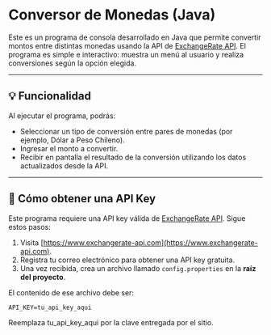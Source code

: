 # Conversor de Monedas (Java)

Este es un programa de consola desarrollado en Java que permite convertir montos entre distintas monedas usando la API de [ExchangeRate API](https://www.exchangerate-api.com/). El programa es simple e interactivo: muestra un menú al usuario y realiza conversiones según la opción elegida.

---

## 💡 Funcionalidad

Al ejecutar el programa, podrás:

- Seleccionar un tipo de conversión entre pares de monedas (por ejemplo, Dólar a Peso Chileno).
- Ingresar el monto a convertir.
- Recibir en pantalla el resultado de la conversión utilizando los datos actualizados desde la API.

---
## 🔑 Cómo obtener una API Key

Este programa requiere una API key válida de [ExchangeRate API](https://www.exchangerate-api.com/). Sigue estos pasos:

1. Visita [https://www.exchangerate-api.com](https://www.exchangerate-api.com).
2. Registra tu correo electrónico para obtener una API key gratuita.
3. Una vez recibida, crea un archivo llamado `config.properties` en la **raíz del proyecto**.

El contenido de ese archivo debe ser:
```properties
API_KEY=tu_api_key_aqui
```
Reemplaza tu_api_key_aqui por la clave entregada por el sitio.
